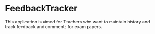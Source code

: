 # FeedbackTracker
This application is aimed for Teachers who want to maintain history and track feedback and comments for exam papers.
